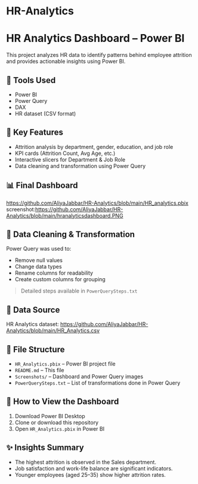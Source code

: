 # HR-Analytics
# HR Analytics Dashboard – Power BI

This project analyzes HR data to identify patterns behind employee attrition and provides actionable insights using Power BI.

## 🔧 Tools Used
- Power BI
- Power Query
- DAX
- HR dataset (CSV format)

## 📌 Key Features
- Attrition analysis by department, gender, education, and job role
- KPI cards (Attrition Count, Avg Age, etc.)
- Interactive slicers for Department & Job Role
- Data cleaning and transformation using Power Query

## 📊 Final Dashboard

https://github.com/AliyaJabbar/HR-Analytics/blob/main/HR_analytics.pbix
screenshot:https://github.com/AliyaJabbar/HR-Analytics/blob/main/hranalyticsdashboard.PNG

## 🔁 Data Cleaning & Transformation

Power Query was used to:
- Remove null values
- Change data types
- Rename columns for readability
- Create custom columns for grouping


> Detailed steps available in `PowerQuerySteps.txt`

## 🔗 Data Source

HR Analytics dataset: https://github.com/AliyaJabbar/HR-Analytics/blob/main/HR_Analytics.csv


## 📁 File Structure
- `HR_Analytics.pbix` – Power BI project file
- `README.md` – This file
- `Screenshots/` – Dashboard and Power Query images
- `PowerQuerySteps.txt` – List of transformations done in Power Query

## 🏁 How to View the Dashboard
1. Download Power BI Desktop
2. Clone or download this repository
3. Open `HR_Analytics.pbix` in Power BI

## ✨ Insights Summary
- The highest attrition is observed in the Sales department.
- Job satisfaction and work-life balance are significant indicators.
- Younger employees (aged 25–35) show higher attrition rates.

